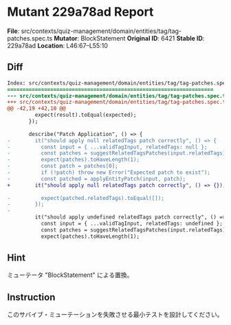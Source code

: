 # Mutant 229a78ad Report

**File**: src/contexts/quiz-management/domain/entities/tag/tag-patches.spec.ts
**Mutator**: BlockStatement
**Original ID**: 6421
**Stable ID**: 229a78ad
**Location**: L46:67–L55:10

## Diff

```diff
Index: src/contexts/quiz-management/domain/entities/tag/tag-patches.spec.ts
===================================================================
--- src/contexts/quiz-management/domain/entities/tag/tag-patches.spec.ts	original
+++ src/contexts/quiz-management/domain/entities/tag/tag-patches.spec.ts	mutated #6421
@@ -42,19 +42,10 @@
         expect(result).toEqual(expected);
       });
 
       describe("Patch Application", () => {
-        it("should apply null relatedTags patch correctly", () => {
-          const input = { ...validTagInput, relatedTags: null };
-          const patches = suggestRelatedTagsPatches(input.relatedTags);
-          expect(patches).toHaveLength(1);
-          const patch = patches[0];
-          if (!patch) throw new Error("Expected patch to exist");
-          const patched = applyEntityPatch(input, patch);
+        it("should apply null relatedTags patch correctly", () => {});
 
-          expect(patched.relatedTags).toEqual([]);
-        });
-
         it("should apply undefined relatedTags patch correctly", () => {
           const input = { ...validTagInput, relatedTags: undefined };
           const patches = suggestRelatedTagsPatches(input.relatedTags);
           expect(patches).toHaveLength(1);
```

## Hint

ミューテータ "BlockStatement" による置換。

## Instruction

このサバイブ・ミューテーションを失敗させる最小テストを設計してください。
